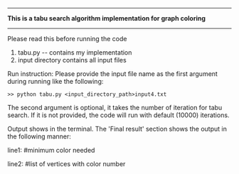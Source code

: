 ***********************************************************************
   <b>This is a tabu search algorithm implementation for graph coloring</b>
***********************************************************************

Please read this before running the code

1. tabu.py -- contains my implementation
2. input directory contains all input files

Run instruction:
Please provide the input file name as the first argument during running like the following:

    >> python tabu.py <input_directory_path>input4.txt
    
The second argument is optional, it takes the number of iteration for tabu search. If it is not provided, the code will run with default (10000) iterations.

Output shows in the terminal. The 'Final result' section shows the output in the following manner:

line1:   #minimum color needed

line2:   #list of vertices with color number
